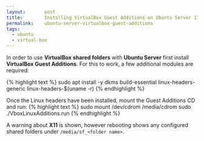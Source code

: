 ```yaml
---
layout:       post
title:        Installing VirtualBox Guest Additions on Ubuntu Server 17.10
permalink:    ubuntu-server-virtualbox-guest-additions
tags:
  - ubuntu
  - virtual-box
---
```


In order to use **VirtualBox shared folders** with **Ubuntu Server** first install **VirtualBox Guest Additions**. For this to work, a few additional modules are required:

{% highlight text %}
sudo apt install -y dkms build-essential linux-headers-generic linux-headers-$(uname -r)
{% endhighlight %}

Once the Linux headers have been installed, mount the Guest Additions CD and run:
{% highlight text %}
sudo mount /dev/cdrom /media/cdrom
sudo ./VboxLinuxAdditions.run
{% endhighlight %}

A warning about **X11** is shown, however rebooting shows any configured shared folders under `/media/sf_<folder name>`.